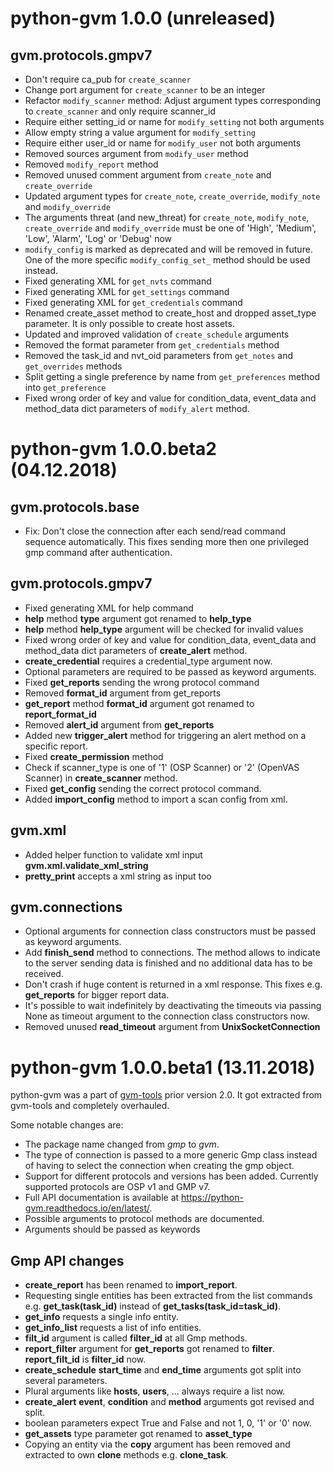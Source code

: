 # python-gvm 1.0.0 (unreleased)

## gvm.protocols.gmpv7

* Don't require ca_pub for `create_scanner`
* Change port argument for `create_scanner` to be an integer
* Refactor `modify_scanner` method: Adjust argument types corresponding to
 `create_scanner` and only require scanner_id
* Require either setting_id or name for `modify_setting` not both arguments
* Allow empty string a value argument for `modify_setting`
* Require either user_id or name for `modify_user` not both arguments
* Removed sources argument from `modify_user` method
* Removed `modify_report` method
* Removed unused comment argument from `create_note` and `create_override`
* Updated argument types for `create_note`, `create_override`, `modify_note`
  and `modify_override`
* The arguments threat (and new_threat) for `create_note`, `modify_note`,
  `create_override` and `modify_override` must be one of 'High', 'Medium',
  'Low', 'Alarm', 'Log' or 'Debug' now
* `modify_config` is marked as deprecated and will be removed in future. One of
  the more specific `modify_config_set_` method should be used instead.
* Fixed generating XML for `get_nvts` command
* Fixed generating XML for `get_settings` command
* Fixed generating XML for `get_credentials` command
* Renamed create_asset method to create_host and dropped asset_type parameter.
  It is only possible to create host assets.
* Updated and improved validation of `create_schedule` arguments
* Removed the format parameter from `get_credentials` method
* Removed the task_id and nvt_oid parameters from `get_notes` and
  `get_overrides` methods
* Split getting a single preference by name from `get_preferences` method into
  `get_preference`
* Fixed wrong order of key and value for condition_data, event_data and
  method_data dict parameters of `modify_alert` method.

# python-gvm 1.0.0.beta2 (04.12.2018)

## gvm.protocols.base

* Fix: Don't close the connection after each send/read command sequence
  automatically. This fixes sending more then one privileged gmp command after
  authentication.

## gvm.protocols.gmpv7

* Fixed generating XML for help command
* **help** method **type** argument got renamed to **help_type**
* **help** method **help_type** argument will be checked for invalid values
* Fixed wrong order of key and value for condition_data, event_data and
  method_data dict parameters of **create_alert** method.
* **create_credential** requires a credential_type argument now.
* Optional parameters are required to be passed as keyword arguments.
* Fixed **get_reports** sending the wrong protocol command
* Removed **format_id** argument from get_reports
* **get_report** method **format_id** argument got renamed to
  **report_format_id**
* Removed **alert_id** argument from **get_reports**
* Added new **trigger_alert** method for triggering an alert method on a
  specific report.
* Fixed **create_permission** method
* Check if scanner_type is one of '1' (OSP Scanner) or '2' (OpenVAS Scanner) in
  **create_scanner** method.
* Fixed **get_config** sending the correct protocol command.
* Added **import_config** method to import a scan config from xml.

## gvm.xml

* Added helper function to validate xml input **gvm.xml.validate_xml_string**
* **pretty_print** accepts a xml string as input too

## gvm.connections

* Optional arguments for connection class constructors must be passed as
  keyword arguments.
* Add **finish_send** method to connections. The method allows to indicate to
  the server sending data is finished and no additional data has to be received.
* Don't crash if huge content is returned in a xml response. This fixes e.g.
  **get_reports** for bigger report data.
* It's possible to wait indefinitely by deactivating the timeouts via passing
  None as timeout argument to the connection class constructors now.
* Removed unused **read_timeout** argument from **UnixSocketConnection**

# python-gvm 1.0.0.beta1 (13.11.2018)

python-gvm was a part of [gvm-tools](https://github.com/greenbone/gvm-tools)
prior version 2.0. It got extracted from gvm-tools and completely overhauled.

Some notable changes are:

* The package name changed from *gmp* to *gvm*.
* The type of connection is passed to a more generic Gmp class instead of
  having to select the connection when creating the gmp object.
* Support for different protocols and versions has been added. Currently
  supported protocols are OSP v1 and GMP v7.
* Full API documentation is available at https://python-gvm.readthedocs.io/en/latest/.
* Possible arguments to protocol methods are documented.
* Arguments should be passed as keywords

## Gmp API changes

* **create_report** has been renamed to **import_report**.
* Requesting single entities has been extracted from the list commands e.g.
  **get_task(task_id)** instead of **get_tasks(task_id=task_id)**.
* **get_info** requests a single info entity.
* **get_info_list** requests a list of info entities.
* **filt_id** argument is called **filter_id** at all Gmp methods.
* **report_filter** argument for **get_reports** got renamed to **filter**.
  **report_filt_id** is **filter_id** now.
* **create_schedule** **start_time** and **end_time** arguments got split into
  several parameters.
* Plural arguments like **hosts**, **users**, ... always require a list now.
* **create_alert** **event**, **condition** and **method** arguments got
  revised and split.
* boolean parameters expect True and False and not 1, 0, '1' or '0' now.
* **get_assets** type parameter got renamed to **asset_type**
* Copying an entity via the **copy** argument has been removed and extracted to
  own **clone** methods e.g. **clone_task**.

